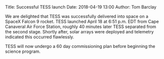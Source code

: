 Title: Successful TESS launch
Date: 2018-04-19 13:00
Author: Tom Barclay

We are delighted that TESS was successfully delivered into space on a SpaceX Falcon 9 rocket. TESS launched April 18 at 6:51 p.m. EDT from Cape Canaveral Air Force Station, roughly 40 minutes later TESS separated from the second stage. Shortly after, solar arrays were deployed and telemetry indicated this occurred flawlessly.

TESS will now undergo a 60 day commissioning plan before beginning the science program.